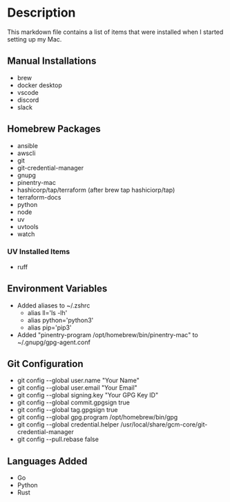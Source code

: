 # Description

This markdown file contains a list of items that were installed when I started setting up
my Mac.

## Manual Installations

- brew
- docker desktop
- vscode
- discord
- slack

## Homebrew Packages

- ansible
- awscli
- git
- git-credential-manager
- gnupg
- pinentry-mac
- hashicorp/tap/terraform (after brew tap hashiciorp/tap)
- terraform-docs
- python
- node
- uv
- uvtools
- watch

### UV Installed Items

- ruff

## Environment Variables

- Added aliases to ~/.zshrc
  - alias ll='ls -lh'
  - alias python='python3'
  - alias pip='pip3'
- Added "pinentry-program /opt/homebrew/bin/pinentry-mac" to ~/.gnupg/gpg-agent.conf

## Git Configuration

- git config --global user.name "Your Name"
- git config --global user.email "Your Email"
- git config --global signing.key "Your GPG Key ID"
- git config --global commit.gpgsign true
- git config --global tag.gpgsign true
- git config --global gpg.program /opt/homebrew/bin/gpg
- git config --global credential.helper /usr/local/share/gcm-core/git-credential-manager
- git config --pull.rebase false

## Languages Added

- Go
- Python
- Rust
